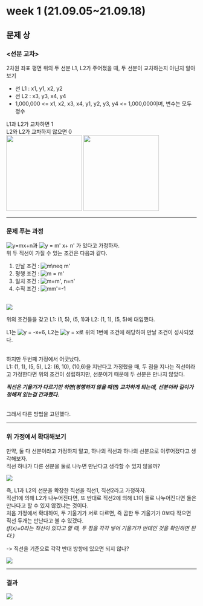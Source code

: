 # week 1 (21.09.05~21.09.18)
## 문제 상
### <선분 교차>
2차원 좌표 평면 위의 두 선분 L1, L2가 주어졌을 때, 두 선분이 교차하는지 아닌지 알아보기
- 선 L1 : x1, y1, x2, y2
- 선 L2 : x3, y3, x4, y4
- 1,000,000 <= x1, x2, x3, x4, y1, y2, y3, y4 <= 1,000,000이며, 변수는 모두 정수
  
L1과 L2가 교차하면 1 <br>
L2와 L2가 교차하지 않으면 0
<br>
<img src="https://user-images.githubusercontent.com/79040336/133923107-18f12043-14cc-43ad-bd29-ec6865a38946.PNG" width="200" height="200"/>
<img src="https://user-images.githubusercontent.com/79040336/133923110-9332bfe1-aee1-4e58-a9bf-2a628b11ccaa.PNG" width="200" height="200"/>

<hr>

### 문제 푸는 과정
<img src="https://latex.codecogs.com/svg.image?y=mx&plus;n" title="y=mx+n" />과 <img src="https://latex.codecogs.com/svg.image?y&space;=&space;m'&space;x&plus;&space;n'" title="y = m' x+ n'" /> 가 있다고 가정하자.
<br>
위 두 직선이 가질 수 있는 조건은 다음과 같다.
1. 만날 조건 : <img src="https://latex.codecogs.com/svg.image?m\neq&space;m'" title="m\neq m'" />
2. 평행 조건 : <img src="https://latex.codecogs.com/svg.image?m&space;=&space;m'" title="m = m'" />
3. 일치 조건 : <img src="https://latex.codecogs.com/svg.image?m=m',&space;n=n'" title="m=m', n=n'" />
4. 수직 조건 : <img src="https://latex.codecogs.com/svg.image?mm'=-1" title="mm'=-1" />

<br>

<img src="https://user-images.githubusercontent.com/79040336/133923117-1e6f87ba-7f09-4ad6-9b81-993bb0e998a7.jpg" />

위의 조건들을 갖고 L1: (1, 5), (5, 1)과 L2: (1, 1), (5, 5)에 대입했다. <br>

L1는 <img src="https://latex.codecogs.com/svg.image?y&space;=&space;-x&plus;6&space;" title="y = -x+6 " />,
L2는 <img src="https://latex.codecogs.com/svg.image?y&space;=&space;x&space;" title="y = x " />로 위의 1번에 조건에 해당하여 만날 조건이 성사되었다.

<br>
하지만 두번째 가정에서 어긋났다. <br>
L1: (1, 1), (5, 5), L2: (6, 10), (10,6)을 지난다고 가정했을 때, 두 점을 지나는 직선이라고 가정한다면 위의 조건이 성립하지만, 선분이기 때문에 두 선분은 만나지 않았다. <br>

__*직선은 기울기가 다르기만 하면(평행하지 않을 때면) 교차하게 되는데, 선분이라 길이가 정해져 있는걸 간과했다.*__

<br>그래서 다른 방법을 고민했다.




<hr>

### 위 가정에서 확대해보기
만약, 둘 다 선분이라고 가정하지 말고, 하나의 직선과 하나의 선분으로 이루어졌다고 생각해보자. <br>
직선 하나가 다른 선분을 둘로 나누면 만난다고 생각할 수 있지 않을까? <br>

<img src="https://user-images.githubusercontent.com/79040336/133923114-bd1cb38b-5fc3-490b-acbd-31b5745d60d7.jpg" />

즉, L1과 L2의 선분을 확장한 직선을 직선1, 직선2라고 가정하자. <br>
직선1에 의해 L2가 나누어진다면, 또 반대로 직선2에 의해 L1이 둘로 나누어진다면 둘은 만나다고 할 수 있지 않겠냐는 것이다. <br>
처음 가정에서 확대하여, 두 기울기가 서로 다르면, 즉 곱한 두 기울기가 0보다 작으면 직선 두개는 만난다고 볼 수 있겠다. <br>
*(f(x)=0라는 직선이 있다고 할 때, 두 점을 각각 넣어 기울기가 반대인 것을 확인하면 된다.)*

-> 직선을 기준으로 각각 반대 방향에 있으면 되지 않나?

<img src="https://user-images.githubusercontent.com/79040336/133923118-d8991e29-994c-48e8-b420-a1db0bcc69be.jpg" />

<hr>

### 결과
<img src="https://user-images.githubusercontent.com/79040336/133923116-7580e2c3-7fdd-478a-b2d2-9c9bc1963f11.jpg" />
